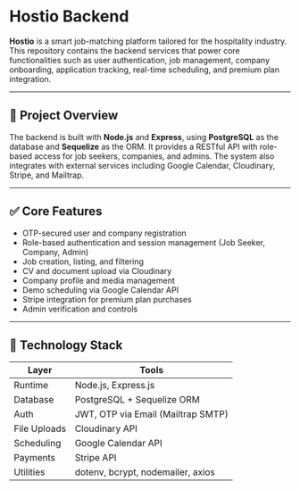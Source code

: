 # Hostio Backend

**Hostio** is a smart job-matching platform tailored for the hospitality industry. This repository contains the backend services that power core functionalities such as user authentication, job management, company onboarding, application tracking, real-time scheduling, and premium plan integration.

---

## 📌 Project Overview

The backend is built with **Node.js** and **Express**, using **PostgreSQL** as the database and **Sequelize** as the ORM. It provides a RESTful API with role-based access for job seekers, companies, and admins. The system also integrates with external services including Google Calendar, Cloudinary, Stripe, and Mailtrap.

---

## ✅ Core Features

- OTP-secured user and company registration
- Role-based authentication and session management (Job Seeker, Company, Admin)
- Job creation, listing, and filtering
- CV and document upload via Cloudinary
- Company profile and media management
- Demo scheduling via Google Calendar API
- Stripe integration for premium plan purchases
- Admin verification and controls

---

## 🧱 Technology Stack

| Layer         | Tools                                      |
|--------------|--------------------------------------------|
| Runtime       | Node.js, Express.js                        |
| Database      | PostgreSQL + Sequelize ORM                |
| Auth          | JWT, OTP via Email (Mailtrap SMTP)        |
| File Uploads  | Cloudinary API                             |
| Scheduling    | Google Calendar API                        |
| Payments      | Stripe API                                 |
| Utilities     | dotenv, bcrypt, nodemailer, axios          |


